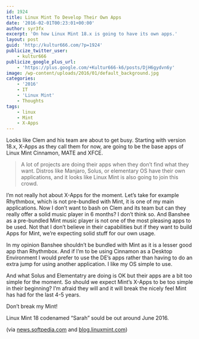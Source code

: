```yaml
---
id: 1924
title: Linux Mint To Develop Their Own Apps
date: '2016-02-01T00:23:01+00:00'
author: syr3fx
excerpt: 'On how Linux Mint 18.x is going to have its own apps.'
layout: post
guid: 'http://kultur666.com/?p=1924'
publicize_twitter_user:
    - kultur666
publicize_google_plus_url:
    - 'https://plus.google.com/+Kultur666-k6/posts/DjH6gydvn6y'
image: /wp-content/uploads/2016/01/default_background.jpg
categories:
    - '2016'
    - IT
    - 'Linux Mint'
    - Thoughts
tags:
    - linux
    - Mint
    - X-Apps
---
```


Looks like Clem and his team are about to get busy. Starting with version 18.x, X-Apps as they call them for now, are going to be the base apps of Linux Mint Cinnamon, MATE and XFCE.

> A lot of projects are doing their apps when they don’t find what they want. Distros like Manjaro, Solus, or elementary OS have their own applications, and it looks like Linux Mint is also going to join this crowd.

I’m not really hot about X-Apps for the moment. Let’s take for example Rhythmbox, which is not pre-bundled with Mint, it is one of my main applications. Now I don’t want to bash on Clem and its team but can they really offer a solid music player in 6 months? I don’t think so. And Banshee as a pre-bundled Mint music player is not one of the most pleasing apps to be used. Not that I don’t believe in their capabilities but if they want to build Apps for Mint, we’re expecting solid stuff for our own usage.

In my opinion Banshee shouldn’t be bundled with Mint as it is a lesser good app than Rhythmbox. And if I’m to be using Cinnamon as a Desktop Environment I would prefer to use the DE’s apps rather than having to do an extra jump for using another application. I like my OS simple to use.

And what Solus and Elementatry are doing is OK but their apps are a bit too simple for the moment. So should we expect Mint’s X-Apps to be too simple in their beginning? I’m afraid they will and it will break the nicely feel Mint has had for the last 4-5 years.

Don’t break my Mint!

Linux Mint 18 codenamed “Sarah” sould be out around June 2016.

(via [news.softpedia.com](http://news.softpedia.com/news/linux-mint-is-getting-its-own-apps-starting-with-the-18-x-branch-499564.shtml) and [blog.linuxmint.com](http://blog.linuxmint.com/?p=2985))